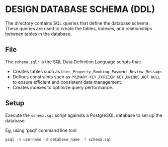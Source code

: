 # DESIGN DATABASE SCHEMA (DDL)
The directory contains SQL queries that define the database schema . These queries are used to create the tables, indexes, and relationships between tables in the database.

## File
The ``schema.sql:`` is the SQL Data Definition Language scripts that:
- Creates tables such as ``User`` ,``Property`` ,``Booking`` ,``Payment`` ,``Review`` ,``Message``.
- Defines constraints such as ``PRIMARY KEY`` ,``FOREIGN KEY`` ,``UNIQUE`` ,``NOT NULL`` to ensure efficient and consistent data management.
- Creates indexes to optimize query performance.


## Setup
Execute the `schema.sql` script againsts a PostgreSQL database to set up the database.

Eg, using 'psql' command line tool

```bash
psql -U username -d database_name -f schema.sql